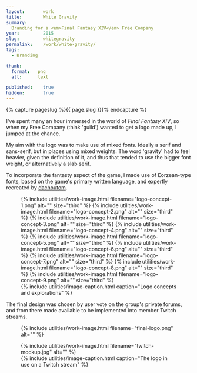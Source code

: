 ```yaml
---
layout:       work
title:        White Gravity
summary:      
  Branding for a <em>Final Fantasy XIV</em> Free Company
year:         2015
slug:         whitegravity
permalink:    /work/white-gravity/
tags:
  - Branding

thumb:
  format:   png
  alt:      text

published:    true
hidden:       true
---
```

{% capture pageslug %}{{ page.slug }}{% endcapture %}

I've spent many an hour immersed in the world of <em>Final Fantasy XIV</em>, so when my Free Company (think 'guild') wanted to get a logo made up, I jumped at the chance.

My aim with the logo was to make use of mixed fonts. Ideally a serif and sans-serif, but in places using mixed weights. The word 'gravity' had to feel heavier, given the definition of it, and thus that tended to use the bigger font weight, or alternatively a slab serif.

To incorporate the fantasty aspect of the game, I made use of Eorzean-type fonts, based on the game's primary written language, and expertly recreated by [dachoutom](http://dachoutom.org/ffxiv/fonts.html).

<figure class="image-block">
  <div class="image-container">
    {% include utilities/work-image.html filename="logo-concept-1.png" alt="" size="third" %}
    {% include utilities/work-image.html filename="logo-concept-2.png" alt="" size="third" %}
    {% include utilities/work-image.html filename="logo-concept-3.png" alt="" size="third" %}
    {% include utilities/work-image.html filename="logo-concept-4.png" alt="" size="third" %}
    {% include utilities/work-image.html filename="logo-concept-5.png" alt="" size="third" %}
    {% include utilities/work-image.html filename="logo-concept-6.png" alt="" size="third" %}
    {% include utilities/work-image.html filename="logo-concept-7.png" alt="" size="third" %}
    {% include utilities/work-image.html filename="logo-concept-8.png" alt="" size="third" %}
    {% include utilities/work-image.html filename="logo-concept-9.png" alt="" size="third" %}
  </div>
  {% include utilities/image-caption.html caption="Logo concepts and explorations" %}
</figure>

The final design was chosen by user vote on the group's private forums, and from there made available to be implemented into member Twitch streams.

<figure class="image-block">
  <div class="image-container">
    {% include utilities/work-image.html filename="final-logo.png" alt="" %}
  </div>
</figure>

<figure class="image-block">
  <div class="image-container">
    {% include utilities/work-image.html filename="twitch-mockup.jpg" alt="" %}
  </div>
  {% include utilities/image-caption.html caption="The logo in use on a Twitch stream" %}
</figure>

